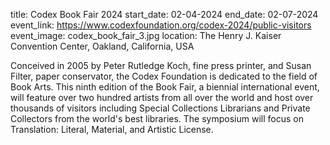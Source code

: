 title: Codex Book Fair 2024
start_date: 02-04-2024
end_date: 02-07-2024
event_link: https://www.codexfoundation.org/codex-2024/public-visitors
event_image: codex_book_fair_3.jpg
location:  The Henry J. Kaiser Convention Center, Oakland, California, USA

Conceived in 2005 by Peter Rutledge Koch, fine press printer, and Susan Filter, paper conservator, the Codex Foundation is dedicated to the field of Book Arts. This ninth edition of the Book Fair, a biennial international event, will feature over two hundred artists from all over the world and host over thousands of visitors including Special Collections Librarians and Private Collectors from the world's best libraries. The symposium will focus on Translation: Literal, Material, and Artistic License.
